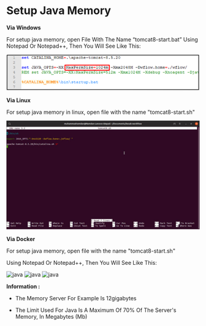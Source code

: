 # Setup Java Memory

**Via Windows**

For setup java memory, open File With The Name “tomcat8-start.bat” Using Notepad Or Notepad++, Then You Will See Like This:

<img src="https://raw.githubusercontent.com/kinnara-digital-studio/kecak-workflow/master/docs/assets/java.png" alt="java" />


**Via Linux**

For setup java memory in linux, open file with the name "tomcat8-start.sh"

<img src="https://raw.githubusercontent.com/kinnara-digital-studio/kecak-workflow/master/docs/assets/setupJava4.jpg" alt="java" />


**Via Docker**

For setup java memory, open file with the name "tomcat8-start.sh"

Using Notepad Or Notepad++, Then You Will See Like This:

<img src="https://raw.githubusercontent.com/kinnara-digital-studio/kecak-workflow/master/docs/assets/java1.jpg" alt="java" />

<img src="https://raw.githubusercontent.com/kinnara-digital-studio/kecak-workflow/master/docs/assets/java2.jpg" alt="java" />

<img src="https://raw.githubusercontent.com/kinnara-digital-studio/kecak-workflow/master/docs/assets/java3.jpg" alt="java" />


**Information :**
- The Memory Server For Example Is 12gigabytes

- The Limit Used For Java Is A Maximum Of 70% Of The Server's Memory, In Megabytes (Mb)
